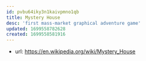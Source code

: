 ```yaml
---
id: pvbu64iky3n1kaivpmno1qb
title: Mystery House
desc: 'first mass-market graphical adventure game'
updated: 1699558782628
created: 1699558581916
---
```


- url: https://en.wikipedia.org/wiki/Mystery_House
